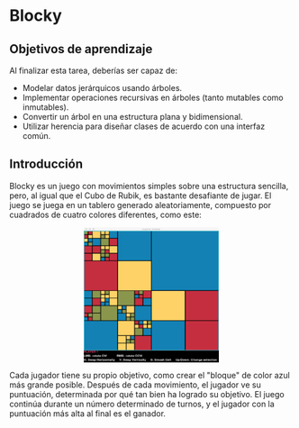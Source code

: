 # Blocky

## Objetivos de aprendizaje
Al finalizar esta tarea, deberías ser capaz de:

- Modelar datos jerárquicos usando árboles.
- Implementar operaciones recursivas en árboles (tanto mutables como inmutables).
- Convertir un árbol en una estructura plana y bidimensional.
- Utilizar herencia para diseñar clases de acuerdo con una interfaz común.

## Introducción
Blocky es un juego con movimientos simples sobre una estructura sencilla, pero, al igual
que el Cubo de Rubik, es bastante desafiante de jugar. El juego se juega en un tablero
generado aleatoriamente, compuesto por cuadrados de cuatro colores diferentes, como este:

<img src="images/blocky_1.png" width="240" height="240" style="display: block; margin: 0 auto" />

Cada jugador tiene su propio objetivo, como crear el "bloque" de color azul más 
grande posible. Después de cada movimiento, el jugador ve su puntuación, determinada 
por qué tan bien ha logrado su objetivo. El juego continúa durante un número determinado 
de turnos, y el jugador con la puntuación más alta al final es el ganador.
